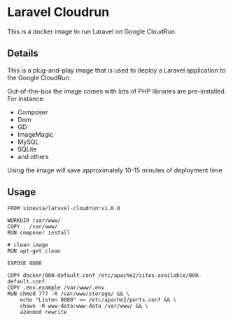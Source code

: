 # Laravel Cloudrun

This is a docker image to run Laravel on Google CloudRun. 

## Details

This is a plug-and-play image that is used to deploy a Laravel application to the Google CloudRun.

Out-of-the-box the image comes with lots of PHP libraries are pre-installed. For instance:

- Composer
- Dom
- GD
- ImageMagic
- MySQL
- SQLite
- and others

Using the image will save approximately 10-15 minutes of deployment time


## Usage

```
FROM sinevia/laravel-cloudrun:v1.0.0

WORKDIR /var/www/
COPY . /var/www/
RUN composer install

# clean image
RUN apt-get clean

EXPOSE 8080

COPY docker/000-default.conf /etc/apache2/sites-available/000-default.conf 
COPY .env.example /var/www/.env 
RUN chmod 777 -R /var/www/storage/ && \     
    echo "Listen 8080" >> /etc/apache2/ports.conf && \     
    chown -R www-data:www-data /var/www/ && \     
    a2enmod rewrite
```
